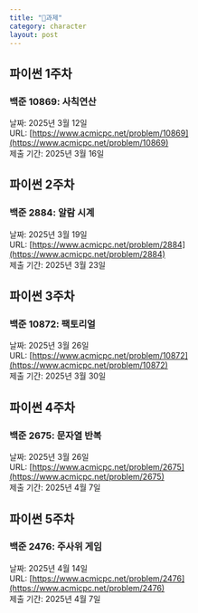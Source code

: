 ```yaml
---
title: "📖과제"
category: character
layout: post
---
```


## 파이썬 1주차
### 백준 10869: 사칙연산
날짜: 2025년 3월 12일<br>
URL: [https://www.acmicpc.net/problem/10869](https://www.acmicpc.net/problem/10869)<br>
제출 기간: 2025년 3월 16일

## 파이썬 2주차
### 백준 2884: 알람 시계
날짜: 2025년 3월 19일<br>
  URL: [https://www.acmicpc.net/problem/2884](https://www.acmicpc.net/problem/2884)<br>
제출 기간: 2025년 3월 23일

## 파이썬 3주차
### 백준 10872: 팩토리얼
날짜: 2025년 3월 26일<br>
  URL: [https://www.acmicpc.net/problem/10872](https://www.acmicpc.net/problem/10872)<br>
제출 기간: 2025년 3월 30일

## 파이썬 4주차
### 백준 2675: 문자열 반복
날짜: 2025년 3월 26일<br>
  URL: [https://www.acmicpc.net/problem/2675](https://www.acmicpc.net/problem/2675)<br>
제출 기간: 2025년 4월 7일

## 파이썬 5주차
### 백준 2476: 주사위 게임
날짜: 2025년 4월 14일<br>
  URL: [https://www.acmicpc.net/problem/2476](https://www.acmicpc.net/problem/2476)<br>
제출 기간: 2025년 4월 7일
